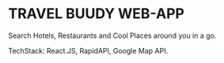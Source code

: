 # TRAVEL BUUDY WEB-APP
Search Hotels, Restaurants and Cool Places around you in a go.

TechStack: React.JS, RapidAPI, Google Map API.